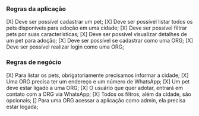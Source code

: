### Regras da aplicação

[X] Deve ser possível cadastrar um pet;
[X] Deve ser possível listar todos os pets disponíveis para adoção em uma cidade;
[X] Deve ser possível filtrar pets por suas características;
[X] Deve ser possível visualizar detalhes de um pet para adoção;
[X] Deve ser possível se cadastrar como uma ORG;
[X] Deve ser possível realizar login como uma ORG;

### Regras de negócio

[X] Para listar os pets, obrigatoriamente precisamos informar a cidade;
[X] Uma ORG precisa ter um endereço e um número de WhatsApp;
[X] Um pet deve estar ligado a uma ORG;
[X] O usuário que quer adotar, entrará em contato com a ORG via WhatsApp;
[X] Todos os filtros, além da cidade, são opcionais;
[] Para uma ORG acessar a aplicação como admin, ela precisa estar logada;